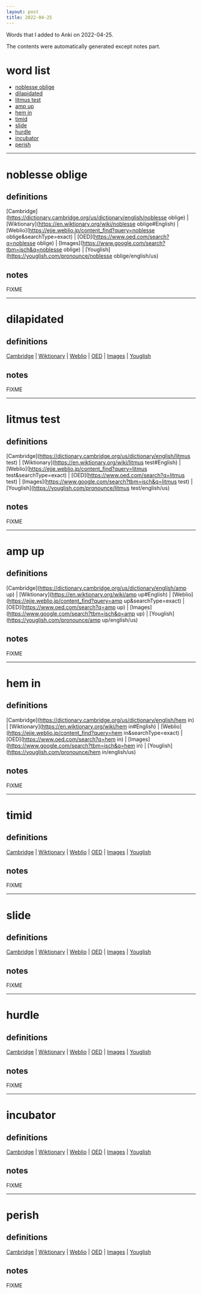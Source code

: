```yaml
---
layout: post
title: 2022-04-25
---
```


Words that I added to Anki on 2022-04-25.

The contents were automatically generated except notes part.
# word list
- [noblesse oblige](#noblesse-oblige)
- [dilapidated](#dilapidated)
- [litmus test](#litmus-test)
- [amp up](#amp-up)
- [hem in](#hem-in)
- [timid](#timid)
- [slide](#slide)
- [hurdle](#hurdle)
- [incubator](#incubator)
- [perish](#perish)

---

# noblesse oblige
## definitions
[Cambridge](https://dictionary.cambridge.org/us/dictionary/english/noblesse oblige)
|
[Wiktionary](https://en.wiktionary.org/wiki/noblesse oblige#English)
|
[Weblio](https://ejje.weblio.jp/content_find?query=noblesse oblige&searchType=exact)
|
[OED](https://www.oed.com/search?q=noblesse oblige)
|
[Images](https://www.google.com/search?tbm=isch&q=noblesse oblige)
|
[Youglish](https://youglish.com/pronounce/noblesse oblige/english/us)

## notes
FIXME

---

# dilapidated
## definitions
[Cambridge](https://dictionary.cambridge.org/us/dictionary/english/dilapidated)
|
[Wiktionary](https://en.wiktionary.org/wiki/dilapidated#English)
|
[Weblio](https://ejje.weblio.jp/content_find?query=dilapidated&searchType=exact)
|
[OED](https://www.oed.com/search?q=dilapidated)
|
[Images](https://www.google.com/search?tbm=isch&q=dilapidated)
|
[Youglish](https://youglish.com/pronounce/dilapidated/english/us)

## notes
FIXME

---

# litmus test
## definitions
[Cambridge](https://dictionary.cambridge.org/us/dictionary/english/litmus test)
|
[Wiktionary](https://en.wiktionary.org/wiki/litmus test#English)
|
[Weblio](https://ejje.weblio.jp/content_find?query=litmus test&searchType=exact)
|
[OED](https://www.oed.com/search?q=litmus test)
|
[Images](https://www.google.com/search?tbm=isch&q=litmus test)
|
[Youglish](https://youglish.com/pronounce/litmus test/english/us)

## notes
FIXME

---

# amp up
## definitions
[Cambridge](https://dictionary.cambridge.org/us/dictionary/english/amp up)
|
[Wiktionary](https://en.wiktionary.org/wiki/amp up#English)
|
[Weblio](https://ejje.weblio.jp/content_find?query=amp up&searchType=exact)
|
[OED](https://www.oed.com/search?q=amp up)
|
[Images](https://www.google.com/search?tbm=isch&q=amp up)
|
[Youglish](https://youglish.com/pronounce/amp up/english/us)

## notes
FIXME

---

# hem in
## definitions
[Cambridge](https://dictionary.cambridge.org/us/dictionary/english/hem in)
|
[Wiktionary](https://en.wiktionary.org/wiki/hem in#English)
|
[Weblio](https://ejje.weblio.jp/content_find?query=hem in&searchType=exact)
|
[OED](https://www.oed.com/search?q=hem in)
|
[Images](https://www.google.com/search?tbm=isch&q=hem in)
|
[Youglish](https://youglish.com/pronounce/hem in/english/us)

## notes
FIXME

---

# timid
## definitions
[Cambridge](https://dictionary.cambridge.org/us/dictionary/english/timid)
|
[Wiktionary](https://en.wiktionary.org/wiki/timid#English)
|
[Weblio](https://ejje.weblio.jp/content_find?query=timid&searchType=exact)
|
[OED](https://www.oed.com/search?q=timid)
|
[Images](https://www.google.com/search?tbm=isch&q=timid)
|
[Youglish](https://youglish.com/pronounce/timid/english/us)

## notes
FIXME

---

# slide
## definitions
[Cambridge](https://dictionary.cambridge.org/us/dictionary/english/slide)
|
[Wiktionary](https://en.wiktionary.org/wiki/slide#English)
|
[Weblio](https://ejje.weblio.jp/content_find?query=slide&searchType=exact)
|
[OED](https://www.oed.com/search?q=slide)
|
[Images](https://www.google.com/search?tbm=isch&q=slide)
|
[Youglish](https://youglish.com/pronounce/slide/english/us)

## notes
FIXME

---

# hurdle
## definitions
[Cambridge](https://dictionary.cambridge.org/us/dictionary/english/hurdle)
|
[Wiktionary](https://en.wiktionary.org/wiki/hurdle#English)
|
[Weblio](https://ejje.weblio.jp/content_find?query=hurdle&searchType=exact)
|
[OED](https://www.oed.com/search?q=hurdle)
|
[Images](https://www.google.com/search?tbm=isch&q=hurdle)
|
[Youglish](https://youglish.com/pronounce/hurdle/english/us)

## notes
FIXME

---

# incubator
## definitions
[Cambridge](https://dictionary.cambridge.org/us/dictionary/english/incubator)
|
[Wiktionary](https://en.wiktionary.org/wiki/incubator#English)
|
[Weblio](https://ejje.weblio.jp/content_find?query=incubator&searchType=exact)
|
[OED](https://www.oed.com/search?q=incubator)
|
[Images](https://www.google.com/search?tbm=isch&q=incubator)
|
[Youglish](https://youglish.com/pronounce/incubator/english/us)

## notes
FIXME

---

# perish
## definitions
[Cambridge](https://dictionary.cambridge.org/us/dictionary/english/perish)
|
[Wiktionary](https://en.wiktionary.org/wiki/perish#English)
|
[Weblio](https://ejje.weblio.jp/content_find?query=perish&searchType=exact)
|
[OED](https://www.oed.com/search?q=perish)
|
[Images](https://www.google.com/search?tbm=isch&q=perish)
|
[Youglish](https://youglish.com/pronounce/perish/english/us)

## notes
FIXME
